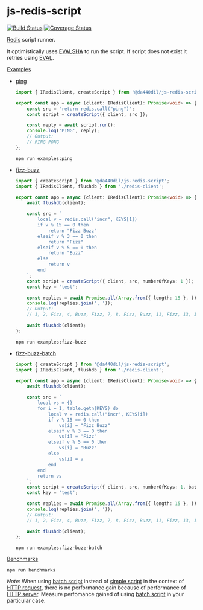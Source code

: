 # js-redis-script

[![Build Status](https://travis-ci.com/da440dil/js-redis-script.svg?branch=main)](https://travis-ci.com/da440dil/js-redis-script)
[![Coverage Status](https://coveralls.io/repos/github/da440dil/js-redis-script/badge.svg?branch=main)](https://coveralls.io/github/da440dil/js-redis-script?branch=main)

[Redis](https://redis.io/) script runner.

It optimistically uses [EVALSHA](https://redis.io/commands/evalsha) to run the script. 
If script does not exist it retries using [EVAL](https://redis.io/commands/eval).

[Examples](./src/examples)

- [ping](./src/examples/ping.ts)
	```typescript
	import { IRedisClient, createScript } from '@da440dil/js-redis-script';

	export const app = async (client: IRedisClient): Promise<void> => {
		const src = 'return redis.call("ping")';
		const script = createScript({ client, src });

		const reply = await script.run();
		console.log('PING', reply);
		// Output:
		// PING PONG
	};
	```

	```
	npm run examples:ping
	```

- [fizz-buzz](./src/examples/fizz-buzz.ts)
	```typescript
	import { createScript } from '@da440dil/js-redis-script';
	import { IRedisClient, flushdb } from './redis-client';

	export const app = async (client: IRedisClient): Promise<void> => {
		await flushdb(client);

		const src = `
			local v = redis.call("incr", KEYS[1])
			if v % 15 == 0 then
				return "Fizz Buzz"
			elseif v % 3 == 0 then
				return "Fizz"
			elseif v % 5 == 0 then
				return "Buzz"
			else
				return v
			end
		`;
		const script = createScript({ client, src, numberOfKeys: 1 });
		const key = 'test';

		const replies = await Promise.all(Array.from({ length: 15 }, () => script.run(key)));
		console.log(replies.join(', '));
		// Output:
		// 1, 2, Fizz, 4, Buzz, Fizz, 7, 8, Fizz, Buzz, 11, Fizz, 13, 14, Fizz Buzz

		await flushdb(client);
	};
	```

	```
	npm run examples:fizz-buzz
	```

- [fizz-buzz-batch](./src/examples/fizz-buzz-batch.ts)
	```typescript
	import { createScript } from '@da440dil/js-redis-script';
	import { IRedisClient, flushdb } from './redis-client';

	export const app = async (client: IRedisClient): Promise<void> => {
		await flushdb(client);

		const src = `
			local vs = {}
			for i = 1, table.getn(KEYS) do
				local v = redis.call("incr", KEYS[i])
				if v % 15 == 0 then
					vs[i] = "Fizz Buzz"
				elseif v % 3 == 0 then
					vs[i] = "Fizz"
				elseif v % 5 == 0 then
					vs[i] = "Buzz"
				else
					vs[i] = v
				end
			end
			return vs
		`;
		const script = createScript({ client, src, numberOfKeys: 1, batch: true });
		const key = 'test';

		const replies = await Promise.all(Array.from({ length: 15 }, () => script.run(key)));
		console.log(replies.join(', '));
		// Output:
		// 1, 2, Fizz, 4, Buzz, Fizz, 7, 8, Fizz, Buzz, 11, Fizz, 13, 14, Fizz Buzz

		await flushdb(client);
	};
	```

	```
	npm run examples:fizz-buzz-batch
	```

[Benchmarks](./src/benchmarks)
```
npm run benchmarks
```

*Note*: When using [batch script](./src/BatchScript.ts) instead of [simple script](./src/Script.ts) 
in the context of [HTTP request](https://nodejs.org/api/http.html#http_class_http_incomingmessage), 
there is no performance gain because of performance of [HTTP server](https://nodejs.org/api/http.html#http_class_http_server). 
Measure perfomance gained of using [batch script](./src/BatchScript.ts) in your particular case.
